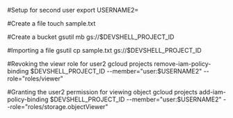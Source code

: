 #Setup for second user
export USERNAME2=

#Create a file
touch sample.txt

#Create a bucket
gsutil mb gs://$DEVSHELL_PROJECT_ID

#Importing a file
gsutil cp sample.txt gs://$DEVSHELL_PROJECT_ID

#Revoking the viewr role for user2
gcloud projects remove-iam-policy-binding $DEVSHELL_PROJECT_ID --member="user:$USERNAME2" --role="roles/viewer"

#Granting the user2 permission for viewing object
gcloud projects add-iam-policy-binding $DEVSHELL_PROJECT_ID --member="user:$USERNAME2" --role="roles/storage.objectViewer"
